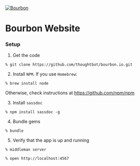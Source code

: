 [![Bourbon](http://images.thoughtbot.com/bourbon/bourbon-logo.svg)](http://bourbon.io)

# Bourbon Website

### Setup

1. Get the code

  `% git clone https://github.com/thoughtbot/bourbon.io.git`

2. Install `NPM`. If you use `Homebrew`:

  `% brew install node`

  Otherwise, check instructions at https://github.com/npm/npm

3. Install `sassdoc`

  `% npm install sassdoc -g`

4. Bundle gems

  `% bundle`

5. Verify that the app is up and running

  `% middleman server`

  `% open http://localhost:4567`
